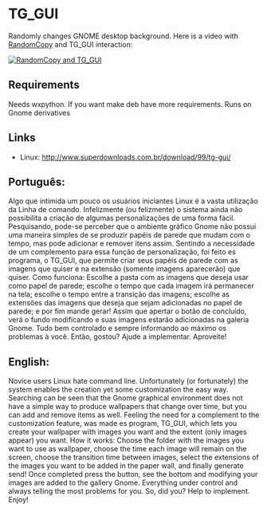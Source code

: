 TG_GUI
======

Randomly changes GNOME desktop background. Here is a video with [RandomCopy](https://github.com/dmvieira/randomcopy) and TG_GUI interaction:

[![RandomCopy and TG_GUI](https://img.youtube.com/vi/FQIJZuF_7mU/0.jpg)](https://www.youtube.com/watch?v=FQIJZuF_7mU)


## Requirements 
 
Needs wxpython. If you want make deb have more requirements. Runs on Gnome derivatives
 
## Links 
 
* Linux: http://www.superdownloads.com.br/download/99/tg-gui/

## Português: 
Algo que intimida um pouco os usuários iniciantes Linux é a vasta utilização da Linha de comando. Infelizmente (ou felizmente) o sistema ainda não possibilita a criação de algumas personalizações de uma forma fácil. Pesquisando, pode-se perceber que o ambiente gráfico Gnome não possui uma maneira simples de se produzir papéis de parede que mudam com o tempo, mas pode adicionar e remover itens assim.
Sentindo a necessidade de um complemento para essa função de personalização, foi feito es programa, o TG_GUI, que permite criar seus papéis de parede com as imagens que quiser e na extensão (somente imagens aparecerão) que quiser.
Como funciona: Escolhe a pasta com as imagens que deseja usar como papel de parede; escolhe o tempo que cada imagem irá permanecer na tela; escolhe o tempo entre a transição das imagens; escolhe as extensões das imagens que deseja que sejam adicionadas no papel de parede; e por fim mande gerar!
Assim que apertar o botão de concluído, verá o fundo modificando e suas imagens estarão adicionadas na galeria Gnome.
Tudo bem controlado e sempre informando ao máximo os problemas à você.
Então, gostou? Ajude a implementar. 
Aproveite!  

## English: 
Novice users Linux hate command line. Unfortunately (or fortunately) the system enables the creation yet some customization the easy way. Searching can be seen that the Gnome graphical environment does not have a simple way to produce wallpapers that change over time, but you can add and remove items as well.
Feeling the need for a complement to the customization feature, was made es program, TG_GUI, which lets you create your wallpaper with images you want and the extent (only images appear) you want.
How it works: Choose the folder with the images you want to use as wallpaper, choose the time each image will remain on the screen, choose the transition time between images, select the extensions of the images you want to be added in the paper wall, and finally generate send!
Once completed press the button, see the bottom and modifying your images are added to the gallery Gnome.
Everything under control and always telling the most problems for you.
So, did you? Help to implement.
Enjoy!


